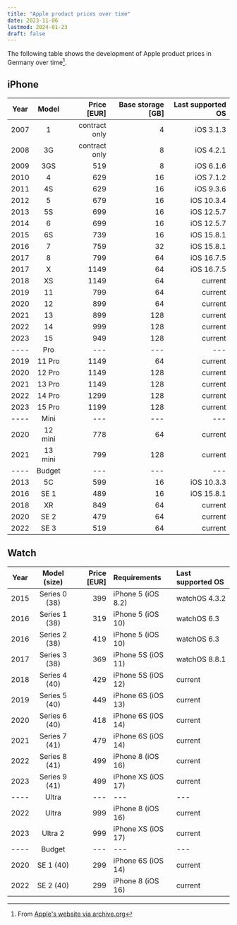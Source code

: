 ```yaml
---
title: "Apple product prices over time"
date: 2023-11-06
lastmod: 2024-01-23
draft: false
---
```


The following table shows the development of Apple product prices in Germany over time[^1].

## iPhone

| Year | Model   | Price [EUR]   | Base storage [GB] | Last supported OS |
|------|:-------:|--------------:|------------------:|------------------:|
| 2007 | 1       | contract only | 4                 | iOS 3.1.3         |
| 2008 | 3G      | contract only | 8                 | iOS 4.2.1         |
| 2009 | 3GS     | 519           | 8                 | iOS 6.1.6         |
| 2010 | 4       | 629           | 16                | iOS 7.1.2         |
| 2011 | 4S      | 629           | 16                | iOS 9.3.6         |
| 2012 | 5       | 679           | 16                | iOS 10.3.4        |
| 2013 | 5S      | 699           | 16                | iOS 12.5.7        |
| 2014 | 6       | 699           | 16                | iOS 12.5.7        |
| 2015 | 6S      | 739           | 16                | iOS 15.8.1        |
| 2016 | 7       | 759           | 32                | iOS 15.8.1        |
| 2017 | 8       | 799           | 64                | iOS 16.7.5        |
| 2017 | X       | 1149          | 64                | iOS 16.7.5        |
| 2018 | XS      | 1149          | 64                | current           |
| 2019 | 11      | 799           | 64                | current           |
| 2020 | 12      | 899           | 64                | current           |
| 2021 | 13      | 899           | 128               | current           |
| 2022 | 14      | 999           | 128               | current           |
| 2023 | 15      | 949           | 128               | current           |
| ---- | Pro     | ---           | ---               | ---               |
| 2019 | 11 Pro  | 1149          | 64                | current           |
| 2020 | 12 Pro  | 1149          | 128               | current           |
| 2021 | 13 Pro  | 1149          | 128               | current           |
| 2022 | 14 Pro  | 1299          | 128               | current           |
| 2023 | 15 Pro  | 1199          | 128               | current           |
| ---- | Mini    | ---           | ---               | ---               |
| 2020 | 12 mini | 778           | 64                | current           |
| 2021 | 13 mini | 799           | 128               | current           |
| ---- | Budget  | ---           | ---               | ---               |
| 2013 | 5C      | 599           | 16                | iOS 10.3.3        |
| 2016 | SE 1    | 489           | 16                | iOS 15.8.1        |
| 2018 | XR      | 849           | 64                | current           |
| 2020 | SE 2    | 479           | 64                | current           |
| 2022 | SE 3    | 519           | 64                | current           |

## Watch

| Year | Model (size)  | Price [EUR]  | Requirements       | Last supported OS |
|------|:-------------:|-------------:|:-------------------|:------------------|
| 2015 | Series 0 (38) | 399          | iPhone 5 (iOS 8.2) | watchOS 4.3.2     |
| 2016 | Series 1 (38) | 319          | iPhone 5 (iOS 10)  | watchOS 6.3       |
| 2016 | Series 2 (38) | 419          | iPhone 5 (iOS 10)  | watchOS 6.3       |
| 2017 | Series 3 (38) | 369          | iPhone 5S (iOS 11) | watchOS 8.8.1     |
| 2018 | Series 4 (40) | 429          | iPhone 5S (iOS 12) | current           |
| 2019 | Series 5 (40) | 449          | iPhone 6S (iOS 13) | current           |
| 2020 | Series 6 (40) | 418          | iPhone 6S (iOS 14) | current           |
| 2021 | Series 7 (41) | 479          | iPhone 6S (iOS 14) | current           |
| 2022 | Series 8 (41) | 499          | iPhone 8 (iOS 16)  | current           |
| 2023 | Series 9 (41) | 499          | iPhone XS (iOS 17) | current           |
| ---- | Ultra         | ---          | ---                | ---               |
| 2022 | Ultra         | 999          | iPhone 8 (iOS 16)  | current           |
| 2023 | Ultra 2       | 999          | iPhone XS (iOS 17) | current           |
| ---- | Budget        | ---          | ---                | ---               |
| 2020 | SE 1 (40)     | 299          | iPhone 6S (iOS 14) | current           |
| 2022 | SE 2 (40)     | 299          | iPhone 8 (iOS 16)  | current           |

[^1]: From [Apple's website via archive.org](https://web.archive.org/web/20230000000000*/www.apple.com/de)
